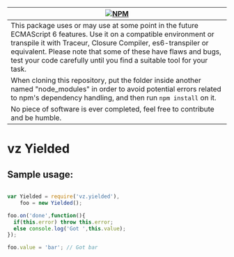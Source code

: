 | [![NPM](https://nodei.co/npm/vz.yielded.png?downloads=true)](https://nodei.co/npm/vz.yielded/) |
| ---- |
| This package uses or may use at some point in the future ECMAScript 6 features. Use it on a compatible environment or transpile it with Traceur, Closure Compiler, es6-transpiler or equivalent. Please note that some of these have flaws and bugs, test your code carefully until you find a suitable tool for your task. |
| When cloning this repository, put the folder inside another named "node_modules" in order to avoid potential errors related to npm's dependency handling, and then run `npm install` on it. |
| No piece of software is ever completed, feel free to contribute and be humble. |

# vz Yielded

## Sample usage:

```javascript

var Yielded = require('vz.yielded'),
    foo = new Yielded();

foo.on('done',function(){
  if(this.error) throw this.error;
  else console.log('Got ',this.value);
});

foo.value = 'bar'; // Got bar

```



